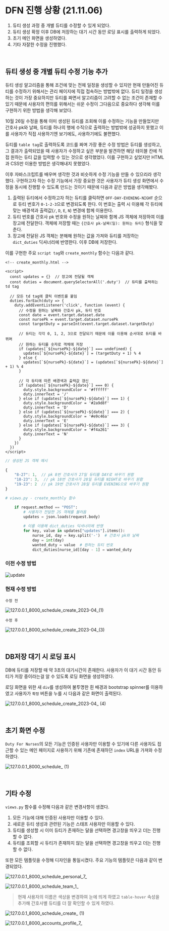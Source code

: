 # DFN 진행 상황 (21.11.06)

1. 듀티 생성 과정 중 개별 듀티를 수정할 수 있게 되었다.
2. 듀티 생성 확정 이후 DB에 저장하는 대기 시간 동안 로딩 표시를 출력하게 되었다.
3. 초기 메인 화면을 생성하였다.
4. 기타 자잘한 수정을 진행했다.

<br>

## 듀티 생성 중 개별 듀티 수정 기능 추가

듀티 생성 알고리즘을 통해 조건에 맞는 전체 일정을 생성할 수 있지만 현재 만들어진 듀티를 수정하기 위해서는 관리 페이지에 직접 접속하는 방법밖에 없다. 듀티 일정을 생성하는 것이 가장 중요하지만 듀티를 짜면서 알고리즘이 고려할 수 없는 조건이 존재할 수 있기 때문에 사용자의 편의를 위해서는 쉬운 수정이 그다음으로 중요하다 생각해 이를 구현하기 위한 방법을 생각해 보았다. 

10월 26일 수정을 통해 이미 생성된 듀티를 조회해 이를 수정하는 기능을 만들었지만 간호사 pk와 날짜, 듀티를 하나의 행에 수직으로 출력하는 방법밖에 성공하지 못했고 이를 사용자가 직접 사용하기엔 보기에도, 사용하기에도 불편했다. 

듀티를 `table tag`로 출력하도록 코드를 짜며 가장 좋은 수정 방법은 듀티를 생성하고, 그 결과가 출력되었을 때 사용자가 수정하고 싶은 부분을 발견하면 해당 테이블 칸에 직접 원하는 듀티 값을 입력할 수 있는 것으로 생각했었다. 이를 구현하고 싶었지만 HTML과 CSS만 이용한 방법은 생각해내지 못했었다. 

이후 자바스크립트를 배우며 생각한 것과 비슷하게 수정 기능을 만들 수 있으리라 생각했다. 구현하고자 하는 수정 기능에서 가장 중요한 것은 사용자가 듀티 생성 화면에서 수정을 동시에 진행할 수 있도록 만드는 것이기 때문에 다음과 같은 방법을 생각해봤다.

1. 출력된 듀티에서 수정하고자 하는 듀티를 클릭하면 `OFF-DAY-EVENING-NIGHT` 순으로 듀티 번호가 `0-1-2-3`으로 변경되도록 한다. 이 번호는 출력 시 이용해 각 듀티에 맞는 배경색과 출력값(`/`, `D`, `E`, `N`) 변경에 함께 이용한다.
2. 듀티 번호를 간호사 pk 번호와 수정을 원하는 날짜와 함께 JS 객체에 저장하여 이를 장고에 전달한다. 객체에 저장할 때는 `{간호사 pk-날짜(일): 원하는 듀티}` 형식을 맞춘다.
3. 장고에 전달된 JS 객체는 분해해 원하는 값을 가져와 듀티를 저장하는 `dict_duties` 딕셔너리에 반영한다. 이후 DB에 저장한다.

이를 구현한 주요 `script tag`와 `create_monthly` 함수는 다음과 같다.

```django
<!-- create_monthly.html -->

<script>
  const updates = {}  // 장고에 전달될 객체
  const duties = document.querySelectorAll('.duty')  // 듀티를 출력하는 td tag
  
  // 모든 td tag에 클릭 이벤트를 붙임
  duties.forEach(duty => {
    duty.addEventListener('click', function (event) {
      // 수정을 원하는 날짜와 간호사 pk, 듀티 번호 
      const date = event.target.dataset.date
      const nursePk = event.target.dataset.nursePk
      const targetDuty = parseInt(event.target.dataset.targetDuty)
		
      // 듀티는 각각 0, 1, 2, 3으로 전달되기 때문에 이를 이용해 순서대로 듀티를 바뀌며
      // 원하는 듀티를 숫자로 객체에 저장
      if (updates[`${nursePk}-${date}`] === undefined) {
        updates[`${nursePk}-${date}`] = (targetDuty + 1) % 4
      } else {
        updates[`${nursePk}-${date}`] = (updates[`${nursePk}-${date}`] + 1) % 4
      }
		
      // 각 듀티에 따른 배경색과 출력값 갱신
      if (updates[`${nursePk}-${date}`] === 0) {
        duty.style.backgroundColor = '#ffffff'
        duty.innerText = '/'
      } else if (updates[`${nursePk}-${date}`] === 1) {
        duty.style.backgroundColor = '#2a9d8f'
        duty.innerText = 'D'
      } else if (updates[`${nursePk}-${date}`] === 2) {
        duty.style.backgroundColor = '#e9c46a'
        duty.innerText = 'E'
      } else if (updates[`${nursePk}-${date}`] === 3) {
        duty.style.backgroundColor = '#f4a261'
        duty.innerText = 'N'
      }
    })
  })
</script>
```

```javascript
// 생성된 JS 객체 예시
    
{
    "8-27": 1,  // pk 8번 간호사가 27일 듀티를 DAY로 바꾸기 원함
    "18-23": 3,  // pk 18번 간호사가 28일 듀티를 NIGHT로 바꾸기 원함
    "19-23": 2  // pk 19번 간호사가 28일 듀티를 EVENING으로 바꾸기 원함
}
```

```python
# views.py - create_monthly 함수

	if request.method == "POST":
        # 사용자가 전달한 JS 객체를 불러옴
        updates = json.loads(request.body)
   
		# 이를 이용해 dict_duties 딕셔너리에 반영
        for key, value in updates["updates"].items():
            nurse_id, day = key.split('-')  # 간호사 pk와 날짜
            day = int(day)  
            wanted_duty = value  # 원하는 듀티 번호
            dict_duties[nurse_id][day - 1] = wanted_duty
```

### 이전 수정 방법

![update](DFN진행상황(21.11.06).assets/update.png)

### 현재 수정 방법

`수정 전`

![127.0.0.1_8000_schedule_create_2023-04_(1)](DFN진행상황(21.11.06).assets/127.0.0.1_8000_schedule_create_2023-04_(1).png)

`수정 후`

![127.0.0.1_8000_schedule_create_2023-04_(3)](DFN진행상황(21.11.06).assets/127.0.0.1_8000_schedule_create_2023-04_(3).png)

<br>

## DB저장 대기 시 로딩 표시

DB에 듀티를 저장할 때 약 3초의 대기시간이 존재한다. 사용자가 이 대기 시간 동안 듀티가 저장 중이라는걸 알 수 있도록 로딩 화면을 생성하였다.

로딩 화면을 위한 새 `div`를 생성하여 불투명한 흰 배경과 bootstrap spinner를 이용하였고 사용자가 `확정` 버튼을 누를 시 다음과 같은 화면이 출력된다.

![127.0.0.1_8000_schedule_create_2023-04_ (4)](DFN진행상황(21.11.06).assets/127.0.0.1_8000_schedule_create_2023-04_(4).png)

<br>

## 초기 화면 수정

`Duty For Nurses`의 모든 기능은 인증된 사용자만 이용할 수 있기에 다른 사용자도 접근할 수 있는 메인 페이지로 사용하기 위해 기존에 존재하던 `index` URL을 가져와 수정하였다.

![127.0.0.1_8000_schedule_ (1)](DFN진행상황(21.11.06).assets/127.0.0.1_8000_schedule_(1).png)

<br>

## 기타 수정

`views.py` 함수를 수정해 다음과 같은 변경사항이 생겼다.

1. 모든 기능에 대해 인증된 사용자만 이용할 수 있다.
2. 새로운 듀티 생성과 관련된 기능은 스태프 사용자만 이용할 수 있다.
3. 듀티를 생성할 시 이미 듀티가 존재하는 달을 선택하면 경고창을 띄우고 더는 진행할 수 없다.
4. 듀티를 조회할 시 듀티가 존재하지 않는 달을 선택하면 경고창을 띄우고 더는 진행할 수 없다.

또한 모든 템플릿을 수정해 디자인을 통일시켰다. 주요 기능의 템플릿은 다음과 같이 변경되었다.

![127.0.0.1_8000_schedule_personal_7_](DFN진행상황(21.11.06).assets/127.0.0.1_8000_schedule_personal_7_.png)

![127.0.0.1_8000_schedule_team_1_](DFN진행상황(21.11.06).assets/127.0.0.1_8000_schedule_team_1_-16362039279571.png)

> 현재 사용자의 이름은 색상을 변경하여 눈에 띄게 하였고 `table-hover` 속성을 추가해 간호사별 듀티를 더 잘 확인할 수 있게 하였다.

![127.0.0.1_8000_schedule_create_ (1)](DFN진행상황(21.11.06).assets/127.0.0.1_8000_schedule_create_(1).png)

![127.0.0.1_8000_accounts_profile_7_](DFN진행상황(21.11.06).assets/127.0.0.1_8000_accounts_profile_7_.png)


